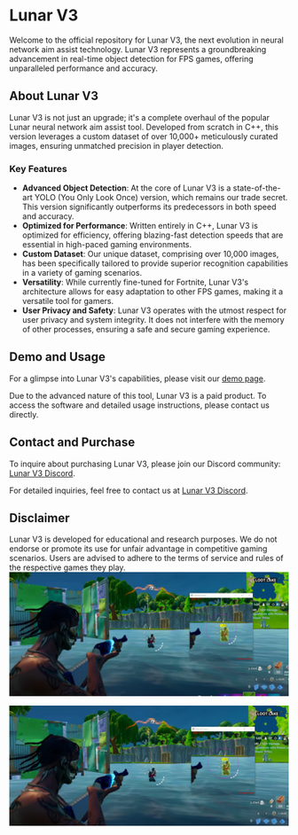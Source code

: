 # Lunar V3

Welcome to the official repository for Lunar V3, the next evolution in neural network aim assist technology. Lunar V3 represents a groundbreaking advancement in real-time object detection for FPS games, offering unparalleled performance and accuracy.

## About Lunar V3

Lunar V3 is not just an upgrade; it's a complete overhaul of the popular Lunar neural network aim assist tool. Developed from scratch in C++, this version leverages a custom dataset of over 10,000+ meticulously curated images, ensuring unmatched precision in player detection.

### Key Features

- **Advanced Object Detection**: At the core of Lunar V3 is a state-of-the-art YOLO (You Only Look Once) version, which remains our trade secret. This version significantly outperforms its predecessors in both speed and accuracy.
- **Optimized for Performance**: Written entirely in C++, Lunar V3 is optimized for efficiency, offering blazing-fast detection speeds that are essential in high-paced gaming environments.
- **Custom Dataset**: Our unique dataset, comprising over 10,000 images, has been specifically tailored to provide superior recognition capabilities in a variety of gaming scenarios.
- **Versatility**: While currently fine-tuned for Fortnite, Lunar V3's architecture allows for easy adaptation to other FPS games, making it a versatile tool for gamers.
- **User Privacy and Safety**: Lunar V3 operates with the utmost respect for user privacy and system integrity. It does not interfere with the memory of other processes, ensuring a safe and secure gaming experience.

## Demo and Usage

For a glimpse into Lunar V3's capabilities, please visit our [demo page](https://www.youtube.com/watch?v=N53yuC2_gxs).

Due to the advanced nature of this tool, Lunar V3 is a paid product. To access the software and detailed usage instructions, please contact us directly.

## Contact and Purchase

To inquire about purchasing Lunar V3, please join our Discord community: [Lunar V3 Discord](https://www.pythonp.xyz/discord).

For detailed inquiries, feel free to contact us at [Lunar V3 Discord](https://www.pythonp.xyz/discord).

## Disclaimer

Lunar V3 is developed for educational and research purposes. We do not endorse or promote its use for unfair advantage in competitive gaming scenarios. Users are advised to adhere to the terms of service and rules of the respective games they play.
![Lunar V3 Aim Assist](image.png)

![Lunar V3 Aim Assist2](lunar2.png)
